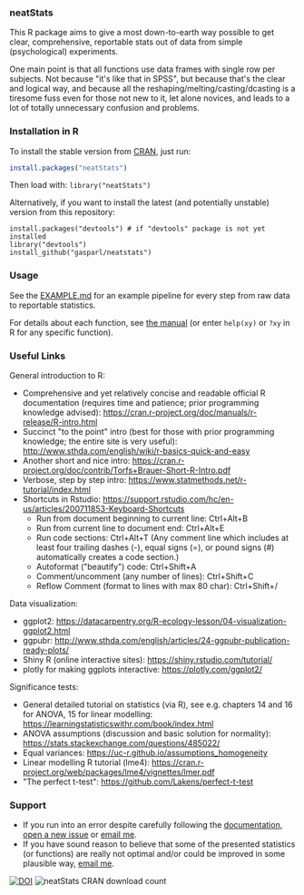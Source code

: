 ### neatStats

This R package aims to give a most down-to-earth way possible to get clear, comprehensive, reportable stats out of data from simple (psychological) experiments.

One main point is that all functions use data frames with single row per subjects. Not because "it's like that in SPSS", but because that's the clear and logical way, and because all the reshaping/melting/casting/dcasting is a tiresome fuss even for those not new to it, let alone novices, and leads to a lot of totally unnecessary confusion and problems.

### Installation in R

To install the stable version from [CRAN](https://cran.r-project.org/ "The Comprehensive R Archive Network"), just run:

```R
install.packages("neatStats")
```

Then load with: `library("neatStats")`

Alternatively, if you want to install the latest (and potentially unstable) version from this repository:

```
install.packages("devtools") # if "devtools" package is not yet installed
library("devtools")
install_github("gasparl/neatstats")
```

### Usage

See the [EXAMPLE.md](https://github.com/gasparl/neatstats/blob/master/EXAMPLE.md "EXAMPLE.md") for an example pipeline for every step from raw data to reportable statistics.

For details about each function, see [the manual](https://github.com/gasparl/neatstats/blob/master/neatStats.pdf "neatStats.pdf") (or enter `help(xy)` or `?xy` in R for any specific function).


### Useful Links

General introduction to R:

- Comprehensive and yet relatively concise and readable official R documentation (requires time and patience; prior programming knowledge advised): https://cran.r-project.org/doc/manuals/r-release/R-intro.html
- Succinct "to the point" intro (best for those with prior programming knowledge; the entire site is very useful): http://www.sthda.com/english/wiki/r-basics-quick-and-easy
- Another short and nice intro: https://cran.r-project.org/doc/contrib/Torfs+Brauer-Short-R-Intro.pdf
- Verbose, step by step intro: https://www.statmethods.net/r-tutorial/index.html
- Shortcuts in Rstudio: https://support.rstudio.com/hc/en-us/articles/200711853-Keyboard-Shortcuts
    - Run from document beginning to current line: Ctrl+Alt+B
    - Run from current line to document end: Ctrl+Alt+E
    - Run code sections: Ctrl+Alt+T (Any comment line which includes at least four trailing dashes (-), equal signs (=), or pound signs (#) automatically creates a code section.)
    - Autoformat ("beautify") code: Ctrl+Shift+A
    - Comment/uncomment (any number of lines): Ctrl+Shift+C
    - Reflow Comment (format to lines with max 80 char): Ctrl+Shift+/

Data visualization:

- ggplot2: https://datacarpentry.org/R-ecology-lesson/04-visualization-ggplot2.html
- ggpubr: http://www.sthda.com/english/articles/24-ggpubr-publication-ready-plots/
- Shiny R (online interactive sites): https://shiny.rstudio.com/tutorial/
- plotly for making ggplots interactive: https://plotly.com/ggplot2/

Significance tests:

- General detailed tutorial on statistics (via R), see e.g. chapters 14 and 16 for ANOVA, 15 for linear modelling: https://learningstatisticswithr.com/book/index.html
- ANOVA assumptions (discussion and basic solution for normality): https://stats.stackexchange.com/questions/485022/
- Equal variances: https://uc-r.github.io/assumptions_homogeneity
- Linear modelling R tutorial (lme4): https://cran.r-project.org/web/packages/lme4/vignettes/lmer.pdf
- "The perfect t-test": https://github.com/Lakens/perfect-t-test

### Support

* If you run into an error despite carefully following the [documentation](https://github.com/gasparl/neatstats/blob/master/neatStats.pdf "neatStats.pdf"), [open a new issue](https://github.com/gasparl/neatstats/issues "Issues") or [email me](mailto:lkcsgaspar@gmail.com).
* If you have sound reason to believe that some of the presented statistics (or functions) are really not optimal and/or could be improved in some plausible way, [email me](mailto:lkcsgaspar@gmail.com).

[![DOI](https://zenodo.org/badge/187226036.svg)](https://zenodo.org/badge/latestdoi/187226036) ![](http://cranlogs.r-pkg.org/badges/neatStats?color=8585ad "neatStats CRAN download count")
